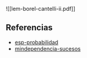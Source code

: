 ![[lem-borel-cantelli-ii.pdf]]

## Referencias
- [esp-probabilidad](./esp-probabilidad.md)
- [mindependencia-sucesos](./mindependencia-sucesos.md)
